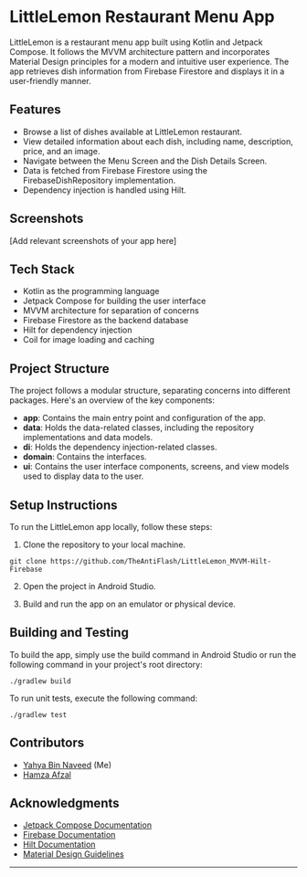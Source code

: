 # LittleLemon Restaurant Menu App

LittleLemon is a restaurant menu app built using Kotlin and Jetpack Compose. It follows the MVVM architecture pattern and incorporates Material Design principles for a modern and intuitive user experience. The app retrieves dish information from Firebase Firestore and displays it in a user-friendly manner.

## Features

- Browse a list of dishes available at LittleLemon restaurant.
- View detailed information about each dish, including name, description, price, and an image.
- Navigate between the Menu Screen and the Dish Details Screen.
- Data is fetched from Firebase Firestore using the FirebaseDishRepository implementation.
- Dependency injection is handled using Hilt.

## Screenshots

[Add relevant screenshots of your app here]

## Tech Stack

- Kotlin as the programming language
- Jetpack Compose for building the user interface
- MVVM architecture for separation of concerns
- Firebase Firestore as the backend database
- Hilt for dependency injection
- Coil for image loading and caching

## Project Structure

The project follows a modular structure, separating concerns into different packages. Here's an overview of the key components:


- **app**: Contains the main entry point and configuration of the app. 
- **data**: Holds the data-related classes, including the repository implementations and data models.
- **di**: Holds the dependency injection-related classes.
- **domain**: Contains the interfaces.
- **ui**: Contains the user interface components, screens, and view models used to display data to the user.

## Setup Instructions

To run the LittleLemon app locally, follow these steps:

1. Clone the repository to your local machine.

```
git clone https://github.com/TheAntiFlash/LittleLemon_MVVM-Hilt-Firebase
```

2. Open the project in Android Studio.

3. Build and run the app on an emulator or physical device.


## Building and Testing

To build the app, simply use the build command in Android Studio or run the following command in your project's root directory:

```
./gradlew build
```

To run unit tests, execute the following command:

```
./gradlew test
```
## Contributors

- [Yahya Bin Naveed](https://github.com/TheAntiFlash) (Me)
- [Hamza Afzal](https://github.com/introvertNerd00)

## Acknowledgments

- [Jetpack Compose Documentation](https://developer.android.com/jetpack/compose)
- [Firebase Documentation](https://firebase.google.com/docs)
- [Hilt Documentation](https://dagger.dev/hilt/)
- [Material Design Guidelines](https://material.io/design)

---
